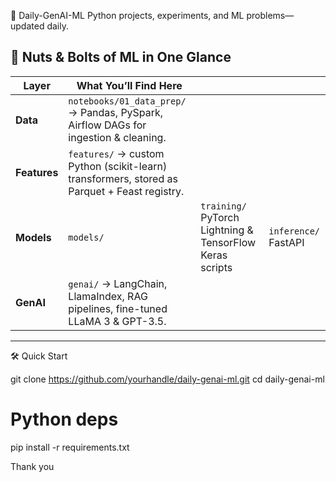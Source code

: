 🚀 Daily-GenAI-ML
Python projects, experiments, and ML problems—updated daily.

📌 Nuts & Bolts of ML in One Glance
-----------------------------------------------------------------------------------------------------------------------------------------------------------------------------------------------------------------------------------------------------------------------------
| Layer                 | What You’ll Find Here                                                                                                              |                                                          |                                                    |
| --------------------- | ---------------------------------------------------------------------------------------------------------------------------------- | -------------------------------------------------------- | -------------------------------------------------- |
| **Data**              | `notebooks/01_data_prep/` → Pandas, PySpark, Airflow DAGs for ingestion & cleaning.                                                |                                                          |                                                    |
| **Features**          | `features/` → custom  Python (scikit-learn) transformers, stored as Parquet + Feast registry.                        |                                                          |                                                    |
| **Models**            | `models/`                                                                                                                          | `training/` PyTorch Lightning & TensorFlow Keras scripts | `inference/` FastAPI  |
| **GenAI**             | `genai/` → LangChain, LlamaIndex, RAG pipelines, fine-tuned LLaMA 3 & GPT-3.5.                                                     |                                                          |                                                    |
------------------------------------------------------------------------------------------------------------------------------------------------------------------------------------------------------------------------------------------------------------------------------



🛠 Quick Start

git clone https://github.com/yourhandle/daily-genai-ml.git
cd daily-genai-ml
# Python deps
pip install -r requirements.txt


Thank you 
